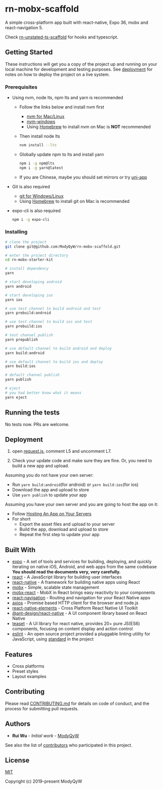 # rn-mobx-scaffold

A simple cross-platform app built with react-native, Expo 36, mobx and react-navigation 5.

Check [rn-unstated-ts-scaffold](https://github.com/ModyQyW/rn-unstated-ts-scaffold) for hooks and typescript.

## Getting Started

These instructions will get you a copy of the project up and running on your local machine for development and testing purposes. See [deployment](#Deployment) for notes on how to deploy the project on a live system.

### Prerequisites

- Using nvm, node lts, npm lts and yarn is recommended
  - Follow the links below and install nvm first
    - [nvm for Mac/Linux](https://github.com/nvm-sh/nvm)
    - [nvm-windows](https://github.com/coreybutler/nvm-windows)
    - Using [Homebrew](https://brew.sh/) to install nvm on Mac is **NOT** recommended
  - Then install node lts

    ```sh
    nvm install --lts
    ```

  - Globally update npm to lts and install yarn

    ```sh
    npm i -g npm@lts
    npm i -g yarn@latest
    ```

  - If you are Chinese, maybe you should set mirrors or try [uni-app](https://uniapp.dcloud.io/)
- Git is also required
  - [git for Windows/Linux](https://git-scm.com/downloads)
  - Using [Homebrew](https://brew.sh/) to install git on Mac is recommended
- expo-cli is also required
  
  ```sh
  npm i -g expo-cli
  ```

### Installing

```sh
# clone the project
git clone git@github.com:ModyQyW/rn-mobx-scaffold.git

# enter the project directory
cd rn-mobx-starter-kit

# install dependency
yarn

# start developing android
yarn android

# start developing ios
yarn ios

# use test channel to build android and test
yarn prebuild:android

# use test channel to build ios and test
yarn prebuild:ios

# test channel publish
yarn prepublish

# use default channel to build android and deploy
yarn build:android

# use default channel to build ios and deploy
yarn build:ios

# default channel publish
yarn publish

# eject
# you had better know what it means
yarn eject
```

## Running the tests

No tests now. PRs are welcome.

## Deployment

1. open [request.js](./src/utils/request.js), comment L5 and uncomment L7.

2. Check your update code and make sure they are fine. Or, you need to build a new app and upload.

Assuming you do not have your own server:

- Run `yarn build:android`(for android) or `yarn build:ios`(for ios)
- Download the app and upload to store
- Use `yarn publish` to update your app

Assuming you have your own server and you are going to host the app on it:

- Follow [Hosting An App on Your Servers](https://docs.expo.io/versions/v36.0.0/distribution/hosting-your-app/)
- For short
  - Export the asset files and upload to your server
  - Build the app, download and upload to store
  - Repeat the first step to update your app

## Built With

- [expo](https://expo.io/) - A set of tools and services for building, deploying, and quickly iterating on native iOS, Android, and web apps from the same codebase **You should read the documents very, very carefully.**
- [react](https://reactjs.org/) - A JavaScript library for building user interfaces
- [react-native](https://facebook.github.io/react-native/) - A framework for building native apps using React
- [mobx](https://mobx.js.org/) - Simple, scalable state management
- [mobx-react](https://mobx-react.js.org/) - MobX in React brings easy reactivity to your components
- [react-navigation](https://reactnavigation.org/) - Routing and navigation for your React Native apps
- [axios](https://github.com/axios/axios) - Promise based HTTP client for the browser and node.js
- [react-native-elements](https://react-native-training.github.io/react-native-elements/) - Cross Platform React Native UI Toolkit
- [@ant-design/react-native](https://rn.mobile.ant.design/) - A UI component library based on React Native
- [teaset](https://github.com/rilyu/teaset) - A UI library for react native, provides 20+ pure JS(ES6) components, focusing on content display and action control
- [eslint](https://eslint.org) - An open source project provided a pluggable linting utility for JavaScript, using [standard](https://standardjs.com/) in the project

## Features

- Cross platforms
- Preset styles
- Layout examples

## Contributing

Please read [CONTRIBUTING.md](./CONTRIBUTING.md) for details on code of conduct, and the process for submitting pull requests.

## Authors

- **Rui Wu** - *Initial work* - [ModyQyW](https://github.com/ModyQyW)

See also the list of [contributors](https://github.com/ModyQyW/rn-mobx-scaffold/contributors) who participated in this project.

## License

[MIT](./LICENSE)

Copyright (c) 2019-present ModyQyW

